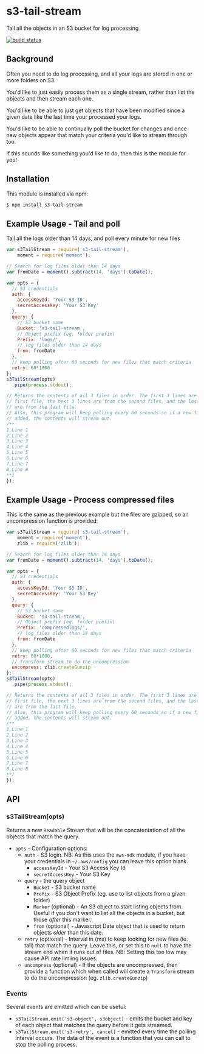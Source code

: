 # s3-tail-stream

Tail all the objects in an S3 bucket for log processing

[![build status](https://secure.travis-ci.org/eugeneware/s3-tail-stream.png)](http://travis-ci.org/eugeneware/s3-tail-stream)

## Background

Often you need to do log processing, and all your logs are stored in one or more
folders on S3.

You'd like to just easily process them as a single stream, rather than list the
objects and then stream each one.

You'd like to be able to just get objects that have been modified since a given
date like the last time your processed your logs.

You'd like to be able to continually poll the bucket for changes and once new
objects appear that match your criteria you'd like to stream through too.

If this sounds like something you'd like to do, then this is the module for
you!

## Installation

This module is installed via npm:

``` bash
$ npm install s3-tail-stream
```

## Example Usage - Tail and poll

Tail all the logs older than 14 days, and poll every minute for new files

``` js
var s3TailStream = require('s3-tail-stream'),
    moment = require('moment');

// Search for log files older than 14 days
var fromDate = moment().subtract(14, 'days').toDate();

var opts = {
  // S3 credentials
  auth: {
    accessKeyId: 'Your S3 ID',
    secretAccessKey: 'Your S3 Key'
  },
  query: {
    // S3 bucket name
    Bucket: 's3-tail-stream',
    // Object prefix (eg. folder prefix)
    Prefix: 'logs/',
    // log files older than 14 days
    from: fromDate
  },
  // keep polling after 60 seconds for new files that match criteria
  retry: 60*1000
};
s3TailStream(opts)
  .pipe(process.stdout);

// Returns the contents of all 3 files in order. The first 3 lines are from the
// first file, the next 3 lines are from the second files, and the last 2 lines
// are from the last file.
// Also, this program will keep polling every 60 seconds so if a new file gets
// added, the contents will stream out.
/**
1,Line 1
2,Line 2
3,Line 3
4,Line 4
5,Line 5
6,Line 6
7,Line 7
8,Line 8
**/
});
```

## Example Usage - Process compressed files

This is the same as the previous example but the files are gzipped, so
an uncompression function is provided:

``` js
var s3TailStream = require('s3-tail-stream'),
    moment = require('moment'),
    zlib = require('zlib');

// Search for log files older than 14 days
var fromDate = moment().subtract(14, 'days').toDate();

var opts = {
  // S3 credentials
  auth: {
    accessKeyId: 'Your S3 ID',
    secretAccessKey: 'Your S3 Key'
  },
  query: {
    // S3 bucket name
    Bucket: 's3-tail-stream',
    // Object prefix (eg. folder prefix)
    Prefix: 'compressedlogs/',
    // log files older than 14 days
    from: fromDate
  },
  // keep polling after 60 seconds for new files that match criteria
  retry: 60*1000,
  // Transform stream to do the uncompression
  uncompress: zlib.createGunzip
};
s3TailStream(opts)
  .pipe(process.stdout);

// Returns the contents of all 3 files in order. The first 3 lines are from the
// first file, the next 3 lines are from the second files, and the last 2 lines
// are from the last file.
// Also, this program will keep polling every 60 seconds so if a new file gets
// added, the contents will stream out.
/**
1,Line 1
2,Line 2
3,Line 3
4,Line 4
5,Line 5
6,Line 6
7,Line 7
8,Line 8
**/
});
```

## API

### s3TailStream(opts)

Returns a new `Readable` Stream that will be the concatentation of all the
objects that match the query.

* `opts` - Configuration options:
  * `auth` - S3 login. NB: As this uses the `aws-sdk` module, if you have your
    credentials in `~/.aws/config` you can leave this option blank.
    * `accessKeyId` - Your S3 Access Key Id
    * `secretAccessKey` - Your S3 Key
  * `query` - the query object
    * `Bucket` - S3 bucket name
    * `Prefix` - S3 Object Prefix (eg. use to list objects from a given folder)
    * `Marker` (optional) - An S3 object to start listing objects from. Useful
      if you don't want to list all the objects in a bucket, but those *after*
      this marker.
    * `from` (optional) - Javascript Date object that is used to return objects
      *older* than this date.
  * `retry` (optional) - Interval in (ms) to keep looking for new files (ie. tail) that
    match the query. Leave this, or set this to `null` to have the stream
    end when it runs out of files. NB: Setting this too low may cause API
    rate limiing issues.
  * `uncompress` (optional) - If the objects are uncompressed, then provide a
    function which when called will create a `Transform` stream to do the
    uncompression (eg. `zlib.createGunzip`)

### Events

Several events are emitted which can be useful:

* `s3TailStream.emit('s3-object', s3object)` - emits the bucket and key of each
  object that matches the query before it gets streamed.
* `s3TailStream.emit('s3-retry', cancel)` - emitted every time the polling
  interval occurs. The data of the event is a function that you can call to
  stop the polling process.
